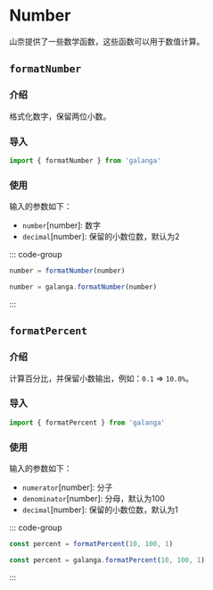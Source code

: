 # Number

山奈提供了一些数学函数，这些函数可以用于数值计算。

## `formatNumber`

### 介绍

格式化数字，保留两位小数。

### 导入

```js
import { formatNumber } from 'galanga'
```

### 使用

输入的参数如下：

- `number`[number]: 数字
- `decimal`[number]: 保留的小数位数，默认为2

::: code-group

```js [按需引入]
number = formatNumber(number)
```

```js [全局引入]
number = galanga.formatNumber(number)
```

:::

## `formatPercent`

### 介绍

计算百分比，并保留小数输出，例如：`0.1` => `10.0%`。

### 导入

```js
import { formatPercent } from 'galanga'
```

### 使用

输入的参数如下：

- `numerator`[number]: 分子
- `denominator`[number]: 分母，默认为100
- `decimal`[number]: 保留的小数位数，默认为1

::: code-group

```js [按需引入]
const percent = formatPercent(10, 100, 1)
```

```js [全局引入]
const percent = galanga.formatPercent(10, 100, 1)
```

:::